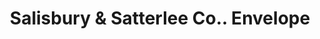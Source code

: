 ---
doi: 10.7916/D81N9C4N
date_other: '1904'
date_other_textual: '1904'
form: printed ephemera
genre:
- Envelopes
name:
- Salisbury & Satterlee Co.
object_in_context_url: https://biggert.cul.columbia.edu/items/view/ave_biggert_00657
subject_hierarchical_geographic:
- Minneapolis, Minnesota, United States
subject_name:
- Salisbury & Satterlee Co.
title: Salisbury & Satterlee Co.. Envelope
sort_title: Salisbury & Satterlee Co.. Envelope
call_number: ave_biggert_00657
coordinates:
- 44.983333333333334,-93.26666666666667
pid: ave_biggert_00657
identifiers: ave_biggert_00657
thumbnail: https://derivativo-3.library.columbia.edu/iiif/2/ldpd:345606/full/!256,256/0/native.jpg
permalink: "/items/ave_biggert_00657/"
layout: iiif-image-page
---